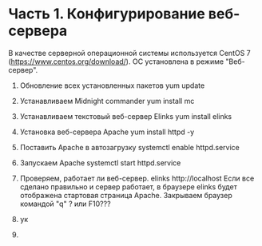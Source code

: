 # Часть 1. Конфигурирование веб-сервера

В качестве серверной операционной системы используется CentOS 7 (https://www.centos.org/download/).
ОС установлена в режиме "Веб-сервер".

1. Обновление всех установленных пакетов
yum update

2. Устанавливаем Midnight commander
yum install mc

3. Устанавливаем текстовый веб-сервер Elinks
yum install elinks

4. Установка веб-сервера Apache
yum install httpd -y

5. Поставить Apache в автозагрузку
systemctl enable httpd.service

6. Запускаем Apache
systemctl start httpd.service

7. Проверяем, работает ли веб-сервер.
elinks
http://localhost
Если все сделано правильно и сервер работает, в браузере elinks будет отображена стартовая страница Apache.
Закрываем браузер командой "q" ? или F10???

8. ук
9. 
